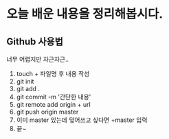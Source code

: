 # 오늘 배운 내용을 정리해봅시다.
## Github 사용법
너무 어렵지만 차근차근..

1. touch + 파일명 후 내용 작성
2. git init
3. git add .
4. git commit -m '간단한 내용'
5. git remote add origin + url
6. git push origin master
7. 이미 master 있는데 덮어쓰고 싶다면 +master 입력
8. 끝~